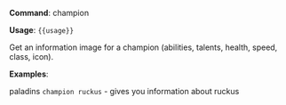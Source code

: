 **Command**: champion

**Usage**: `{{usage}}`

Get an information image for a champion (abilities, talents, health, speed, class, icon).


**Examples**:

paladins `champion ruckus` - gives you information about ruckus
